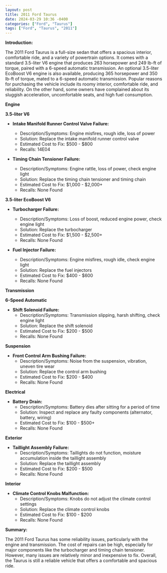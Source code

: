 ```yaml
---
layout: post
title: 2011 Ford Taurus
date: 2024-03-29 10:36 -0400
categories: ["Ford", "Taurus"]
tags: ["Ford", "Taurus", "2011"]
---
```

**Introduction:**

The 2011 Ford Taurus is a full-size sedan that offers a spacious interior, comfortable ride, and a variety of powertrain options. It comes with a standard 3.5-liter V6 engine that produces 263 horsepower and 249 lb-ft of torque, paired with a 6-speed automatic transmission. An optional 3.5-liter EcoBoost V6 engine is also available, producing 365 horsepower and 350 lb-ft of torque, mated to a 6-speed automatic transmission. Popular reasons for purchasing the vehicle include its roomy interior, comfortable ride, and reliability. On the other hand, some owners have complained about its sluggish acceleration, uncomfortable seats, and high fuel consumption.

**Engine**

**3.5-liter V6**

- **Intake Manifold Runner Control Valve Failure:**
  - Description/Symptoms: Engine misfires, rough idle, loss of power
  - Solution: Replace the intake manifold runner control valve
  - Estimated Cost to Fix: $500 - $800
  - Recalls: 14E04

- **Timing Chain Tensioner Failure:**
  - Description/Symptoms: Engine rattle, loss of power, check engine light
  - Solution: Replace the timing chain tensioner and timing chain
  - Estimated Cost to Fix: $1,000 - $2,000+
  - Recalls: None Found

**3.5-liter EcoBoost V6**

- **Turbocharger Failure:**
  - Description/Symptoms: Loss of boost, reduced engine power, check engine light
  - Solution: Replace the turbocharger
  - Estimated Cost to Fix: $1,500 - $2,500+
  - Recalls: None Found

- **Fuel Injector Failure:**
  - Description/Symptoms: Engine misfires, rough idle, check engine light
  - Solution: Replace the fuel injectors
  - Estimated Cost to Fix: $400 - $600
  - Recalls: None Found

**Transmission**

**6-Speed Automatic**

- **Shift Solenoid Failure:**
  - Description/Symptoms: Transmission slipping, harsh shifting, check engine light
  - Solution: Replace the shift solenoid
  - Estimated Cost to Fix: $200 - $500
  - Recalls: None Found

**Suspension**

- **Front Control Arm Bushing Failure:**
  - Description/Symptoms: Noise from the suspension, vibration, uneven tire wear
  - Solution: Replace the control arm bushing
  - Estimated Cost to Fix: $200 - $400
  - Recalls: None Found

**Electrical**

- **Battery Drain:**
  - Description/Symptoms: Battery dies after sitting for a period of time
  - Solution: Inspect and replace any faulty components (alternator, battery, wiring)
  - Estimated Cost to Fix: $100 - $500+
  - Recalls: None Found

**Exterior**

- **Taillight Assembly Failure:**
  - Description/Symptoms: Taillights do not function, moisture accumulation inside the taillight assembly
  - Solution: Replace the taillight assembly
  - Estimated Cost to Fix: $200 - $500
  - Recalls: None Found

**Interior**

- **Climate Control Knobs Malfunction:**
  - Description/Symptoms: Knobs do not adjust the climate control settings
  - Solution: Replace the climate control knobs
  - Estimated Cost to Fix: $100 - $200
  - Recalls: None Found

**Summary:**

The 2011 Ford Taurus has some reliability issues, particularly with the engine and transmission. The cost of repairs can be high, especially for major components like the turbocharger and timing chain tensioner. However, many issues are relatively minor and inexpensive to fix. Overall, the Taurus is still a reliable vehicle that offers a comfortable and spacious ride.
